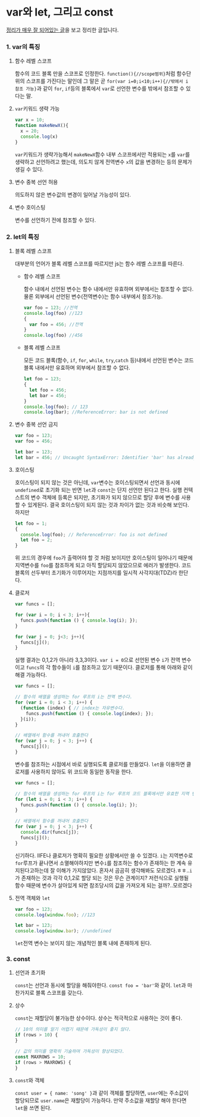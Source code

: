 # var와 let, 그리고 const

[정리가 매우 잘 되어있는 글](<https://poiemaweb.com/es6-block-scope>)을 보고 정리한 글입니다.

### 1. var의 특징

1. 함수 레벨 스코프

   함수의 코드 블록 만을 스코프로 인정한다. `function(){//scope범위}`처럼 함수단위의 스코프를 가진다는 말인데 그 말은 곧  `for(var i=0;i<10;i++){//밖에서 i 참조 가능}`과 같이 `for`, `if`등의 블록에서 `var`로 선언한 변수를 밖에서 참조할 수 있다는 말.

2. `var`키워드 생략 가능

   ```js
   var x = 10;
   function makeNewX(){
     x = 20;
     console.log(x)
   }
   ```

   `var`키워드가 생략가능해서 `makeNewX`함수 내부 스코프에서만 적용되는 `x`를 `var`를 생략하고 선언하려고 했는데, 의도치 않게 전역변수 `x`의 값을 변경하는 등의 문제가 생길 수 있다.

3. 변수 중복 선언 허용

   의도하지 않은 변수값의 변경이 일어날 가능성이 있다.

4. 변수 호이스팅

   변수를 선언하기 전에 참조할 수 있다.

### 2. let의 특징

1. 블록 레벨 스코프

   대부분의 언어가 블록 레벨 스코프를 따르지만 js는 함수 레벨 스코프를 따른다.

   - 함수 레벨 스코프

     함수 내에서 선언된 변수는 함수 내에서만 유효하며 외부에서는 참조할 수 없다. 물론 외부에서 선언된 변수(전역변수)는 함수 내부에서 참조가능.

     ```js
     var foo = 123; //전역
     console.log(foo) //123
     {
       var foo = 456; //전역
     }
     console.log(foo) //456
     ```

   - 블록 레벨 스코프

     모든 코드 블록(함수, `if`, `for`, `while`, `try`,`catch` 등)내에서 선언된 변수는 코드 블록 내에서만 유효하며 외부에서 참조할 수 없다.

     ```js
     let foo = 123;
     {
       let foo = 456;
       let bar = 456;
     }
     console.log(foo); // 123
     console.log(bar); //ReferenceError: bar is not defined
     ```

2. 변수 중복 선언 금지

   ```js
   var foo = 123;
   var foo = 456;
   
   let bar = 123;
   let bar = 456; // Uncaught SyntaxError: Identifier 'bar' has already been declared
   ```

3. 호이스팅

   호이스팅이 되지 않는 것은 아닌데, `var`변수는 호이스팅되면서 선언과 동시에 `undefined`로 초기화 되는 반면 `let`과 `const`는 단지 선언만 된다고 한다. 실행 컨텍스트의 변수 객체에 등록은 되지만, 초기화가 되지 않으므로 할당 후에 변수를 사용할 수 있게된다. 결국 호이스팅이 되지 않는 것과 차이가 없는 것과 비슷해 보인다. 하지만

   ```js
   let foo = 1;
   {
     console.log(foo); // ReferenceError: foo is not defined
     let foo = 2;
   }
   ```

   위 코드의 경우에 `foo`가 출력어야 할 것 처럼 보이지만 호이스팅이 일어나기 때문에 지역변수를 `foo`를 참조하게 되고 아직 할당되지 않았으므로 에러가 발생한다. 코드 블록의 선두부터 초기화가 이루어지는 지점까지를 일시적 사각지대(TDZ)라 한단다.

4. 클로저

   ```js
   var funcs = [];
   
   for (var i = 0; i < 3; i++){
     funcs.push(function () { console.log(i); });
   }
   
   for (var j = 0; j<3; j++){
     funcs[j]();
   }
   ```

   실행 결과는 0,1,2가 아니라 3,3,3이다. `var i = 0`으로 선언된 변수 `i`가 전역 변수이고 `funcs`의 각 함수들이 `i`를 참조하고 있기 때문이다. 클로저를 통해 아래와 같이 해결 가능하다.

   ```js
   var funcs = [];
   
   // 함수의 배열을 생성하는 for 루프의 i는 전역 변수다.
   for (var i = 0; i < 3; i++) {
     (function (index) { // index는 자유변수다.
       funcs.push(function () { console.log(index); });
     }(i));
   }
   
   // 배열에서 함수를 꺼내어 호출한다
   for (var j = 0; j < 3; j++) {
     funcs[j]();
   }
   ```

   변수를 참조하는 시점에서 바로 실행되도록 클로저를 만들었다. `let`을 이용하면 클로저를 사용하지 않아도 위 코드와 동일한 동작을 한다.

   ```js
   var funcs = [];
   
   // 함수의 배열을 생성하는 for 루프의 i는 for 루프의 코드 블록에서만 유효한 지역 변수이면서 자유 변수이다.
   for (let i = 0; i < 3; i++) {
     funcs.push(function () { console.log(i); });
   }
   
   // 배열에서 함수를 꺼내어 호출한다
   for (var j = 0; j < 3; j++) {
     console.dir(funcs[j]);
     funcs[j]();
   }
   ```

   신기하다. IIFE나 클로저가 명확히 필요한 상황에서만 쓸 수 있겠다. `i`는 지역변수로 `for`루프가 끝나면서 소멸해야하지만 변수`i`를 참조하는 함수가 존재하는 한 계속 유지된다고하는데 잘 이해가 가지않았다. 혼자서 곰곰히 생각해봐도 모르겠다.ㅎㅎ..`i`가 존재하는 것과 각각 0,1,2로 할당 되는 것은 무슨 관계이지? 저런식으로 실행될 함수 때문에 변수가 살아있게 되면 참조당시의 값을 가져오게 되는 걸까?..모르겠다

5. 전역 객체와 `let`

   ```js
   var foo = 123;
   console.log(window.foo); //123
   
   let bar = 123;
   console.log(window.bar); //undefined
   ```

   `let`전역 변수는 보이지 않는 개념적인 블록 내에 존재하게 된다.

### 3. const

1. 선언과 초기화

   `const`는 선언과 동시에 할당을 해줘야한다. `const foo = 'bar'`와 같이.  `let`과 마찬가지로 블록 스코프를 갖는다.

2. 상수

   `const`는 재할당이 불가능한 상수이다. 상수는 적극적으로 사용하는 것이 좋다.

   ```js
   // 10의 의미를 알기 어렵기 때문에 가독성이 좋지 않다.
   if (rows > 10) {
   }
   
   // 값의 의미를 명확히 기술하여 가독성이 향상되었다.
   const MAXROWS = 10;
   if (rows > MAXROWS) {
   }
   ```

3. `const`와 객체

   `const user = { name: 'song' }`과 같이 객체를 할당하면, `user`에는 주소값이 할당되므로 `user.name`은 재할당이 가능하다. 만약 주소값을 재할당 해야 한다면 `let`을 쓰면 된다.

